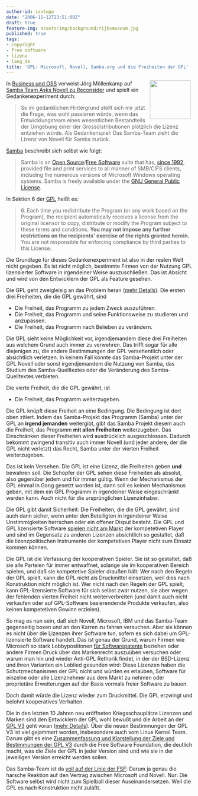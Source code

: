 ```yaml
---
author-id: isotopp
date: "2006-11-12T23:51:00Z"
draft: true
feature-img: assets/img/background/rijksmuseum.jpg
published: true
tags:
- copyright
- free software
- lizenz
- lang_de
title: 'GPL: Microsoft, Novell, Samba.org und die Freiheiten der GPL'
---
```

<!-- s9ymdb:1270 --><img width='110' height='104' style="float: right; border: 0px; padding-left: 5px; padding-right: 5px;" src="/uploads/20040415-gnu-head-sm.serendipityThumb.jpg" alt="" /> 
In <a href="http://www.c0t0d0s0.org/archives/2233-Business-und-OSS.html">Business und OSS</a> verweist Jörg Möllenkamp auf <a href="http://news.samba.org/announcements/team_to_novell/">Samba Team Asks Novell zu Reconsider</a> und spielt ein Gedankenexperiment durch: <blockquote>So im gedanklichen Hintergrund stellt sich mir jetzt die Frage, was wohl passieren würde, wenn das Entwicklungsteam eines wesentlichen Bestandteils der Umgebung einer der Grossdistributionen plötzlich die Lizenz entziehen würde. Als Gedankenspiel: Das Samba-Team zieht die Lizenz von Novell für Samba zurück.</blockquote>



<a href="http://www.samba.org">Samba</a> beschreibt sich selbst wie folgt: <blockquote>Samba is an <a href="http://www.opensource.org/">Open Source</a>/<a href="http://www.gnu.org/philosophy/free-sw.html">Free Software</a> suite that has, <a href="http://us5.samba.org/samba/docs/10years.html">since 1992</a>, provided file and print services to all manner of SMB/CIFS clients, including the numerous versions of Microsoft Windows operating systems. Samba is freely available under the <a href="http://us5.samba.org/samba/docs/GPL.html">GNU General Public License</a>.</blockquote>

In Sektion 6 der <a href="http://us5.samba.org/samba/docs/GPL.html">GPL</a> heißt es: <blockquote>6. Each time you redistribute the Program (or any work based on the Program), the recipient automatically receives a license from the original licensor to copy, distribute or modify the Program subject to these terms and conditions. <b>You may not impose any further restrictions on the recipients' exercise of the rights granted herein.</b> You are not responsible for enforcing compliance by third parties to
this License.</blockquote>  Die Grundlage für dieses Gedankenexperiment ist also in der realen Welt nicht gegeben. Es ist nicht möglich, bestimmte Firmen von der Nutzung GPL lizensierter Software in irgendeiner Weise auszuschließen. Das ist Absicht und wird von den Entwicklern der GPL als Feature gesehen.

Die GPL geht zweigleisig an das Problem heran (<a href="http://blog.koehntopp.de/archives/680-Von-der-GPL.html">mehr Details</a>). Die ersten drei Freiheiten, die die GPL gewährt, sind <ul><li>Die Freiheit, das Programm zu jedem Zweck auszuführen.</li><li>Die Freiheit, das Programm und seine Funktionsweise zu studieren und anzupassen.</li><li>Die Freiheit, das Programm nach Belieben zu verändern.</li></ul> Die GPL sieht keine Möglichkeit vor, irgendjemandem diese drei Freiheiten aus welchem Grund auch immer zu verwehren. Das trifft sogar für alle diejenigen zu, die andere Bestimmungen der GPL versehentlich oder absichtlich verletzen. In keinem Fall könnte das Samba-Projekt unter der GPL Novell oder sonst irgendjemandem die Nutzung von Samba, das Studium des Samba-Quelltextes oder die Veränderung des Samba-Quelltextes verbieten.

Die vierte Freiheit, die die GPL gewährt, ist <ul><li>Die Freiheit, das Programm weiterzugeben.</li></ul> Die GPL knüpft diese Freiheit an eine Bedingung. Die Bedingung ist dort oben zitiert. Indem das Samba-Projekt das Programm (Samba) unter der GPL an <b>irgend jemanden</b> weitergibt, gibt das Samba Projekt diesem auch die Freiheit, das Programm <b>mit allen Freiheiten</b> weiterzugeben. Das Einschränken dieser Freiheiten wird ausdrücklich ausgeschlossen. Dadurch bekommt zwingend transitiv auch immer Novell (und jeder andere, der die GPL nicht verletzt) das Recht, Samba unter der vierten Freiheit weiterzugeben.

Das ist kein Versehen. Die GPL ist eine Lizenz, die Freiheiten geben <b>und</b> bewahren soll. Die Schöpfer der GPL sehen diese Freiheiten als absolut, also gegenüber jedem und für immer gültig. Wenn der Mechanismus der GPL einmal in Gang gesetzt worden ist, dann soll es keinen Mechanismus geben, mit dem ein GPL Programm in irgendeiner Weise eingeschränkt werden kann. Auch nicht für die ursprünglichen Lizenzinhaber.

Die GPL gibt damit Sicherheit: Die Freiheiten, die die GPL gewährt, sind auch dann sicher, wenn unter den Beteiligten in irgendeiner Weise Unstimmigkeiten herrschen oder ein offener Disput besteht. Die GPL und GPL lizensierte Software <a href="http://blog.koehntopp.de/archives/1411-GPL-Marktdurchdringung-ist-kein-Wert-an-sich.html">spielen nicht am Markt</a> der kompetetiven Player und sind im Gegensatz zu anderen Lizenzen absichtlich so gestaltet, daß die lizenzpolitischen Instrumente der kompetetiven Player nicht zum Einsatz kommen können.

Die GPL ist die Verfassung der kooperativen Spieler. Sie ist so gestaltet, daß sie alle Parteien für immer entwaffnet, solange sie im kooperativen Bereich spielen, und daß sie kompetetive Spieler draußen hält: Wer nach den Regeln der GPL spielt, kann die GPL nicht als Druckmittel einsetzen, weil dies nach Konstruktion nicht möglich ist. Wer nicht nach den Regeln der GPL spielt, kann GPL-lizensierte Software für sich selbst zwar nutzen, sie aber wegen der fehlenden vierten Freiheit nicht weiterverbreiten (und damit auch nicht verkaufen oder auf GPL-Software basierendende Produkte verkaufen, also keinen kompetetiven Gewinn erzielen).

So mag es nun sein, daß sich Novell, Microsoft, IBM und das Samba-Team gegenseitig boxen und an den Karren zu fahren versuchen. Aber sie können es nicht über die Lizenzen ihrer Software tun, sofern es sich dabei um GPL-lizensierte Software handelt. Das ist genau der Grund, warum Firmen wie Microsoft so stark Lobbypositionen <a href="http://www.heise.de/newsticker/meldung/80891">für Softwarepatente</a> beziehen oder andere Firmen Druck über das Markenrecht auszuüben versuchen oder warum man hin und wieder Anti-GPL Rethorik findet, in der der BSD-Lizenz und ihren Varianten ein Loblied gesunden wird: Diese Lizenzen haben die Schutzmechanismen der GPL nicht und würden es erlauben, Software für einzelne oder alle Lizenznehmer aus dem Markt zu nehmen oder proprietäre Erweiterungen auf der Basis vormals freier Software zu bauen.

Doch damit würde die Lizenz wieder zum Druckmittel. Die GPL erzwingt und belohnt kooperatives Verhalten.

Die in den letzten 10 Jahren neu eröffneten Kriegsschauplätze Lizenzen und Marken sind den Entwicklern der GPL wohl bewußt und die Arbeit an der <a href="http://gplv3.fsf.org/gpl-draft-2006-07-27.html">GPL V3</a> geht voran (<a href="http://blog.koehntopp.de/archives/1350-GPL-V3-2nd-draft.html">mehr Details</a>). Über die neuen Bestimmungen der GPL V3 ist viel gejammert worden, insbesondere auch vom Linux Kernel Team. Darum gibt es eine <a href="http://www.fsf.org/news/gplv3-clarification">Zusammenfassung und Klarstellung der Ziele und Bestimmungen der GPL V3</a> durch die Free Software Foundation, die deutlich macht, was die Ziele der GPL in jeder Version sind und wie sie in der jeweiligen Version erreicht werden sollen.

Das Samba-Team ist da <a href="http://news.samba.org/announcements/team_to_novell/">voll auf der Linie der FSF</a>: Darum ja genau die harsche Reaktion auf den Vertrag zwischen Microsoft und Novell. Nur: Die Software selbst wird nicht zum Spielball dieser Auseinandersetzen. Weil die GPL es nach Konstruktion nicht zuläßt.
